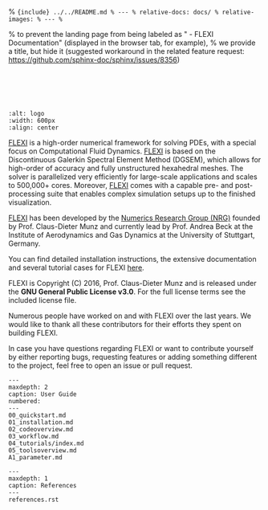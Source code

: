 % ```{include} ../../README.md
% ---
% relative-docs: docs/
% relative-images:
% ---
% ```

% to prevent the landing page from being labeled as "<no title> - FLEXI Documentation" (displayed in the browser tab, for example),
% we provide a title, but hide it (suggested workaround in the related feature request: https://github.com/sphinx-doc/sphinx/issues/8356)

<div style="visibility: hidden;">

FLEXI
========

</div>

```{image} ./figures/flexi_logo.jpg
:alt: logo
:width: 600px
:align: center
```

[FLEXI][flexi] is a high-order numerical framework for solving PDEs, with a special focus on Computational Fluid Dynamics. [FLEXI][flexi] is based on the Discontinuous Galerkin Spectral Element Method (DGSEM), which allows for high-order of accuracy and fully unstructured hexahedral meshes. The solver is parallelized very efficiently for large-scale applications and scales to 500,000+ cores. Moreover, [FLEXI][flexi] comes with a capable pre- and post-processing suite that enables complex simulation setups up to the finished visualization.

[FLEXI][flexi] has been developed by the [Numerics Research Group (NRG)][nrg] founded by Prof. Claus-Dieter Munz and currently lead by Prof. Andrea Beck at the Institute of Aerodynamics and Gas Dynamics at the University of Stuttgart, Germany.

You can find detailed installation instructions, the extensive documentation and several tutorial cases for FLEXI [here][flexi].

FLEXI is Copyright (C) 2016, Prof. Claus-Dieter Munz and is released under the **GNU General Public License v3.0**. For the full license terms see the included license file.

Numerous people have worked on and with FLEXI over the last years. We would like to thank all these contributors for their efforts they spent on building FLEXI.

In case you have questions regarding FLEXI or want to contribute yourself by either reporting bugs, requesting features or adding something different to the project, feel free to open an issue or pull request.

```{toctree}
---
maxdepth: 2
caption: User Guide
numbered:
---
00_quickstart.md
01_installation.md
02_codeoverview.md
03_workflow.md
04_tutorials/index.md
05_toolsoverview.md
A1_parameter.md
```

```{toctree}
---
maxdepth: 1
caption: References
---
references.rst
```

[flexi]:         https://numericsresearchgroup.org/flexi_index.html
[nrg]:           https://numericsresearchgroup.org/index.html
